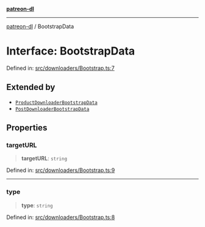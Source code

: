 [**patreon-dl**](../README.md)

***

[patreon-dl](../README.md) / BootstrapData

# Interface: BootstrapData

Defined in: [src/downloaders/Bootstrap.ts:7](https://github.com/patrickkfkan/patreon-dl/blob/4add035452a0337eb07608bde52caecf1dcf43e7/src/downloaders/Bootstrap.ts#L7)

## Extended by

- [`ProductDownloaderBootstrapData`](ProductDownloaderBootstrapData.md)
- [`PostDownloaderBootstrapData`](PostDownloaderBootstrapData.md)

## Properties

### targetURL

> **targetURL**: `string`

Defined in: [src/downloaders/Bootstrap.ts:9](https://github.com/patrickkfkan/patreon-dl/blob/4add035452a0337eb07608bde52caecf1dcf43e7/src/downloaders/Bootstrap.ts#L9)

***

### type

> **type**: `string`

Defined in: [src/downloaders/Bootstrap.ts:8](https://github.com/patrickkfkan/patreon-dl/blob/4add035452a0337eb07608bde52caecf1dcf43e7/src/downloaders/Bootstrap.ts#L8)

